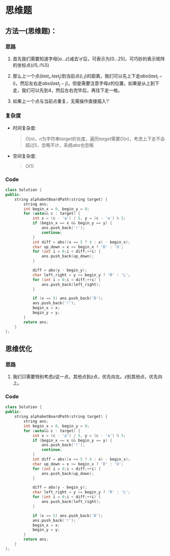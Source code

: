 # 思维题
## 方法一(思维题)：
### 思路
1. 首先我们需要知道字母$[a...z]$减去$'a'$后，可表示为$[0...25]$，可巧妙的表示矩阵的坐标点$(i/5,i\%5)$

2. 那么上一个点$(last_i,last_j)$到当前点$(i,j)$的距离，我们可以先上下走$abs(last_i-i)$，然后左右走$abs(last_j-j)$，但是需要注意字母$z$的位置，如果是从上到下走，我们可以先到$4$，然后左右完毕后，再往下走一格。

3. 如果上一个点与当前点重复，无需操作直接插入$'!'$

### 复杂度
- 时间复杂度:
  > $O(n)$，$n$为字符串$target$的长度，遍历$target$需要$O(n)$，考虑上下走不会超过$5$，忽略不计，系统$abs$也忽略
- 空间复杂度:
  > $O(1)$

### Code
```C++ []
class Solution {
public:
    string alphabetBoardPath(string target) {
        string ans;
        int begin_x = 0, begin_y = 0;
        for (auto&& c : target) {
            int x = (c - 'a') / 5, y = (c - 'a') % 5;
            if (begin_x == x && begin_y == y) {
                ans.push_back('!');
                continue;
            }
            int diff = abs((x == 5 ? 4 : x) - begin_x);
            char up_down = x >= begin_x ? 'D' : 'U';
            for (int i = 0;i < diff;++i) {
                ans.push_back(up_down);
            }

            diff = abs(y - begin_y);
            char left_right = y >= begin_y ? 'R' : 'L';
            for (int i = 0;i < diff;++i) {
                ans.push_back(left_right);
            }

            if (x == 5) ans.push_back('D');
            ans.push_back('!');
            begin_x = x;
            begin_y = y;
        }
        return ans;
    }
};
```
## 思维优化
### 思路
1. 我们只需要特别考虑$z$这一点，其他点到$z$点，优先向左。$z$到其他点，优先向上。

### Code
```C++ []
class Solution {
public:
    string alphabetBoardPath(string target) {
        string ans;
        int begin_x = 0, begin_y = 0;
        for (auto&& c : target) {
            int x = (c - 'a') / 5, y = (c - 'a') % 5;
            if (begin_x == x && begin_y == y) {
                ans.push_back('!');
                continue;
            }
            int diff = abs((x == 5 ? 4 : x) - begin_x);
            char up_down = x >= begin_x ? 'D' : 'U';
            for (int i = 0;i < diff;++i) {
                ans.push_back(up_down);
            }

            diff = abs(y - begin_y);
            char left_right = y >= begin_y ? 'R' : 'L';
            for (int i = 0;i < diff;++i) {
                ans.push_back(left_right);
            }

            if (x == 5) ans.push_back('D');
            ans.push_back('!');
            begin_x = x;
            begin_y = y;
        }
        return ans;
    }
};
```